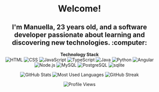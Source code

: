 <h1 align="center">Welcome!</h1>
<h2 align="center">I'm Manuella, 23 years old, and a software developer passionate about learning and discovering new technologies. :computer:</h2>

<p align="center">
  <strong>Technology Stack</strong><br>
  <img src="https://img.shields.io/badge/HTML5-E34F26?style=for-the-badge&logo=html5&logoColor=white" alt="HTML">
  <img src="https://img.shields.io/badge/CSS3-1572B6?style=for-the-badge&logo=css3&logoColor=white" alt="CSS">
  <img src="https://img.shields.io/badge/JavaScript-F7DF1E?style=for-the-badge&logo=javascript&logoColor=black" alt="JavaScript">
  <img src="https://img.shields.io/badge/TypeScript-3178C6?style=for-the-badge&logo=typescript&logoColor=white" alt="TypeScript">
  <img src="https://img.shields.io/badge/Java-007396?style=for-the-badge&logo=java&logoColor=white" alt="Java">
  <img src="https://img.shields.io/badge/Python-3776AB?style=for-the-badge&logo=python&logoColor=white" alt="Python">
  <img src="https://img.shields.io/badge/Angular-DD0031?style=for-the-badge&logo=angular&logoColor=white" alt="Angular">
  <img src="https://img.shields.io/badge/Node.js-339933?style=for-the-badge&logo=node.js&logoColor=white" alt="Node.js">
  <img src="https://img.shields.io/badge/MySQL-4479A1?style=for-the-badge&logo=mysql&logoColor=white" alt="MySQL">
  <img src="https://img.shields.io/badge/PostgreSQL-336791?style=for-the-badge&logo=postgresql&logoColor=white" alt="PostgreSQL">
  <img src="https://img.shields.io/badge/sqlite-003B57?style=for-the-badge&logo=sqlite&logoColor=white" alt="sqlite">
</p>

<p align="center">
  <img src="https://github-readme-stats.vercel.app/api?username=manuggetts&show_icons=true&theme=dracula" alt="GitHub Stats">
  <img src="https://github-readme-stats.vercel.app/api/top-langs/?username=manuggetts&layout=compact&theme=dracula" alt="Most Used Languages">
  <img src="https://github-readme-streak-stats.herokuapp.com/?user=manuggetts&theme=dracula" alt="GitHub Streak">
</p>

<p align="center">
  <img src="https://komarev.com/ghpvc/?username=manuggetts&color=yellow" alt="Profile Views">
</p>
